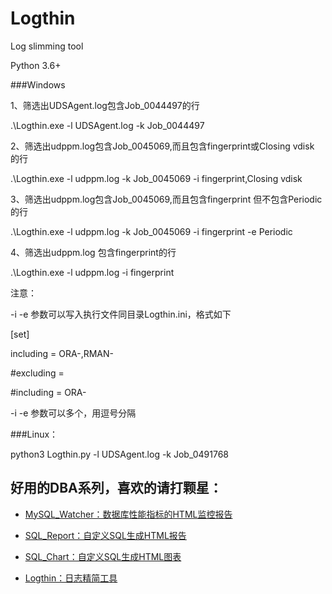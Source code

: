 # Logthin

Log slimming tool

Python 3.6+

###Windows

1、筛选出UDSAgent.log包含Job_0044497的行

.\Logthin.exe -l UDSAgent.log -k Job_0044497

2、筛选出udppm.log包含Job_0045069,而且包含fingerprint或Closing vdisk 的行 

.\Logthin.exe -l udppm.log -k Job_0045069  -i fingerprint,Closing vdisk

3、筛选出udppm.log包含Job_0045069,而且包含fingerprint 但不包含Periodic 的行

.\Logthin.exe -l udppm.log -k Job_0045069  -i fingerprint -e Periodic

4、筛选出udppm.log 包含fingerprint的行 

.\Logthin.exe -l udppm.log -i fingerprint

注意：

-i -e 参数可以写入执行文件同目录Logthin.ini，格式如下

[set]

including =  ORA-,RMAN-

#excluding = 

#including =  ORA-

-i -e 参数可以多个，用逗号分隔



###Linux：

 python3 Logthin.py -l UDSAgent.log -k Job_0491768




## 好用的DBA系列，喜欢的请打颗星：

- [MySQL_Watcher：数据库性能指标的HTML监控报告](https://github.com/kinghows/MySQL_Watcher)

- [SQL_Report：自定义SQL生成HTML报告](https://github.com/kinghows/SQL_Report)

- [SQL_Chart：自定义SQL生成HTML图表](https://github.com/kinghows/SQL_Chart)

- [Logthin：日志精简工具](https://github.com/kinghows/Logthin)
